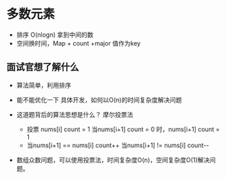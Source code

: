 # 多数元素

- 排序 O(nlogn) 拿到中间的数
- 空间换时间，Map + count +major 值作为key

## 面试官想了解什么

- 算法简单，利用排序
- 能不能优化一下 具体开发，如何以O(n)的时间复杂度解决问题
- 这道题背后的算法思想是什么？ 摩尔投票法
  - 投票 nums[i] count = 1 当nums[i+1] count = 0 时，nums[i+1] count = 1
  - 当nums[i+1] == nums[i] count++ 当nums[i+1] != nums[i] count--

- 数组众数问题，可以使用投票法，时间复杂度O(n)，空间复杂度O(1)解决问题。

